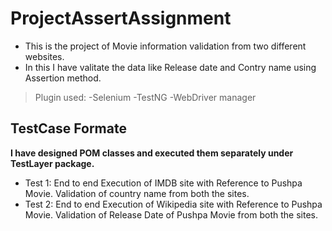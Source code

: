 # ProjectAssertAssignment

- This is the project of Movie information validation from two different websites.
- In this I have valitate the data like Release date and Contry name using Assertion method.
<!Bloclquote>
> Plugin used:
-Selenium
-TestNG
-WebDriver manager

## TestCase Formate
**I have designed POM classes and executed them separately under TestLayer package.**

<!-- UL --> 
* Test 1:  End to end Execution of IMDB site with Reference to Pushpa Movie.
          Validation of country name from both the sites.
* Test 2:  End to end Execution of Wikipedia site with Reference to Pushpa Movie.
          Validation of Release Date of Pushpa Movie from both the sites. 
